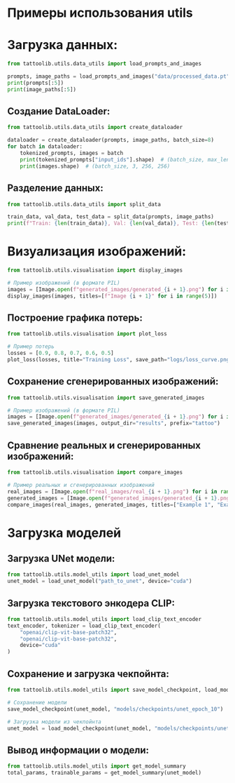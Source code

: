 # Примеры использования utils
# Загрузка данных:
```python
from tattoolib.utils.data_utils import load_prompts_and_images

prompts, image_paths = load_prompts_and_images("data/processed_data.pt")
print(prompts[:5])
print(image_paths[:5])
```

## Создание DataLoader:
```python
from tattoolib.utils.data_utils import create_dataloader

dataloader = create_dataloader(prompts, image_paths, batch_size=8)
for batch in dataloader:
    tokenized_prompts, images = batch
    print(tokenized_prompts["input_ids"].shape)  # (batch_size, max_length)
    print(images.shape)  # (batch_size, 3, 256, 256)
```

## Разделение данных:
```python
from tattoolib.utils.data_utils import split_data

train_data, val_data, test_data = split_data(prompts, image_paths)
print(f"Train: {len(train_data)}, Val: {len(val_data)}, Test: {len(test_data)}")
```


# Визуализация изображений:
```python
from tattoolib.utils.visualisation import display_images

# Пример изображений (в формате PIL)
images = [Image.open(f"generated_images/generated_{i + 1}.png") for i in range(5)]
display_images(images, titles=[f"Image {i + 1}" for i in range(5)])
```
## Построение графика потерь:
```python
from tattoolib.utils.visualisation import plot_loss

# Пример потерь
losses = [0.9, 0.8, 0.7, 0.6, 0.5]
plot_loss(losses, title="Training Loss", save_path="logs/loss_curve.png")
```
## Сохранение сгенерированных изображений:
```python
from tattoolib.utils.visualisation import save_generated_images

# Пример изображений (в формате PIL)
images = [Image.open(f"generated_images/generated_{i + 1}.png") for i in range(5)]
save_generated_images(images, output_dir="results", prefix="tattoo")
```

## Сравнение реальных и сгенерированных изображений:
```python
from tattoolib.utils.visualisation import compare_images

# Пример реальных и сгенерированных изображений
real_images = [Image.open(f"real_images/real_{i + 1}.png") for i in range(3)]
generated_images = [Image.open(f"generated_images/generated_{i + 1}.png") for i in range(3)]
compare_images(real_images, generated_images, titles=["Example 1", "Example 2", "Example 3"])
```

# Загрузка моделей
## Загрузка UNet модели:
```python
from tattoolib.utils.model_utils import load_unet_model
unet_model = load_unet_model("path_to_unet", device="cuda")
```

## Загрузка текстового энкодера CLIP:
```python
from tattoolib.utils.model_utils import load_clip_text_encoder
text_encoder, tokenizer = load_clip_text_encoder(
    "openai/clip-vit-base-patch32", 
    "openai/clip-vit-base-patch32", 
    device="cuda"
)
```

## Сохранение и загрузка чекпойнта:
```python
from tattoolib.utils.model_utils import save_model_checkpoint, load_model_checkpoint

# Сохранение модели
save_model_checkpoint(unet_model, "models/checkpoints/unet_epoch_10")

# Загрузка модели из чекпойнта
unet_model = load_model_checkpoint(unet_model, "models/checkpoints/unet_epoch_10/pytorch_model.bin")
```


## Вывод информации о модели:
```python
from tattoolib.utils.model_utils import get_model_summary
total_params, trainable_params = get_model_summary(unet_model)
```